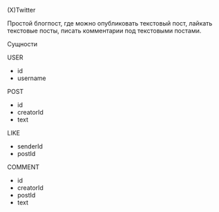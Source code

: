 (X)Twitter

Простой блогпост, где можно опубликовать текстовый пост, лайкать текстовые посты, писать комментарии под текстовыми постами. 

Сущности


USER
* id
* username


POST
* id
* creatorId
* text


LIKE
* senderId
* postId


COMMENT
* id
* creatorId
* postId
* text

